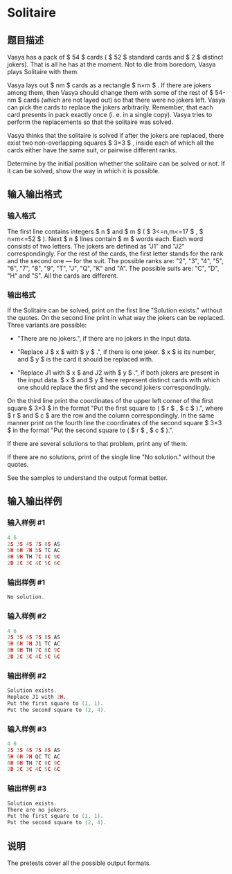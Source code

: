 # Solitaire

## 题目描述

Vasya has a pack of $ 54 $ cards ( $ 52 $ standard cards and $ 2 $ distinct jokers). That is all he has at the moment. Not to die from boredom, Vasya plays Solitaire with them.

Vasya lays out $ nm $ cards as a rectangle $ n×m $ . If there are jokers among them, then Vasya should change them with some of the rest of $ 54-nm $ cards (which are not layed out) so that there were no jokers left. Vasya can pick the cards to replace the jokers arbitrarily. Remember, that each card presents in pack exactly once (i. e. in a single copy). Vasya tries to perform the replacements so that the solitaire was solved.

Vasya thinks that the solitaire is solved if after the jokers are replaced, there exist two non-overlapping squares $ 3×3 $ , inside each of which all the cards either have the same suit, or pairwise different ranks.

Determine by the initial position whether the solitaire can be solved or not. If it can be solved, show the way in which it is possible.

## 输入输出格式

### 输入格式

The first line contains integers $ n $ and $ m $ ( $ 3<=n,m<=17 $ , $ n×m<=52 $ ). Next $ n $ lines contain $ m $ words each. Each word consists of two letters. The jokers are defined as "J1" and "J2" correspondingly. For the rest of the cards, the first letter stands for the rank and the second one — for the suit. The possible ranks are: "2", "3", "4", "5", "6", "7", "8", "9", "T", "J", "Q", "K" and "A". The possible suits are: "C", "D", "H" and "S". All the cards are different.

### 输出格式

If the Solitaire can be solved, print on the first line "Solution exists." without the quotes. On the second line print in what way the jokers can be replaced. Three variants are possible:

- "There are no jokers.", if there are no jokers in the input data.

- "Replace J $ x $ with $ y $ .", if there is one joker. $ x $ is its number, and $ y $ is the card it should be replaced with.

- "Replace J1 with $ x $ and J2 with $ y $ .", if both jokers are present in the input data. $ x $ and $ y $ here represent distinct cards with which one should replace the first and the second jokers correspondingly.

On the third line print the coordinates of the upper left corner of the first square $ 3×3 $ in the format "Put the first square to ( $ r $ , $ c $ ).", where $ r $ and $ c $ are the row and the column correspondingly. In the same manner print on the fourth line the coordinates of the second square $ 3×3 $ in the format "Put the second square to ( $ r $ , $ c $ ).".

If there are several solutions to that problem, print any of them.

If there are no solutions, print of the single line "No solution." without the quotes.

See the samples to understand the output format better.

## 输入输出样例

### 输入样例 #1

```cpp
4 6
2S 3S 4S 7S 8S AS
5H 6H 7H 5S TC AC
8H 9H TH 7C 8C 9C
2D 2C 3C 4C 5C 6C

```
### 输出样例 #1

```cpp
No solution.
```


### 输入样例 #2

```cpp
4 6
2S 3S 4S 7S 8S AS
5H 6H 7H J1 TC AC
8H 9H TH 7C 8C 9C
2D 2C 3C 4C 5C 6C

```
### 输出样例 #2

```cpp
Solution exists.
Replace J1 with 2H.
Put the first square to (1, 1).
Put the second square to (2, 4).

```
### 输入样例 #3

```cpp
4 6
2S 3S 4S 7S 8S AS
5H 6H 7H QC TC AC
8H 9H TH 7C 8C 9C
2D 2C 3C 4C 5C 6C

```
### 输出样例 #3

```cpp
Solution exists.
There are no jokers.
Put the first square to (1, 1).
Put the second square to (2, 4).

```
## 说明

The pretests cover all the possible output formats.

